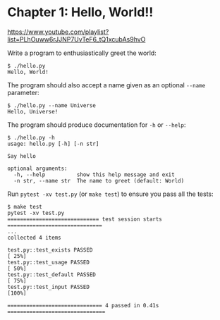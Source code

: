 # Chapter 1: Hello, World!!

https://www.youtube.com/playlist?list=PLhOuww6rJJNP7UvTeF6_tQ1xcubAs9hvO

Write a program to enthusiastically greet the world:

```
$ ./hello.py
Hello, World!
```

The program should also accept a name given as an optional `--name` parameter:

```
$ ./hello.py --name Universe
Hello, Universe!
```

The program should produce documentation for `-h` or `--help`:

```
$ ./hello.py -h
usage: hello.py [-h] [-n str]

Say hello

optional arguments:
  -h, --help          show this help message and exit
  -n str, --name str  The name to greet (default: World)
```

Run `pytest -xv test.py` (or `make test`) to ensure you pass all the tests:

```
$ make test
pytest -xv test.py
============================= test session starts ==============================
...
collected 4 items

test.py::test_exists PASSED                                              [ 25%]
test.py::test_usage PASSED                                               [ 50%]
test.py::test_default PASSED                                             [ 75%]
test.py::test_input PASSED                                               [100%]

============================== 4 passed in 0.41s ===============================
```
